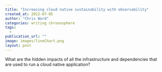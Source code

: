 ```yaml
---
title: "Increasing cloud native sustainability with observability"
created_at: 2022-07-05
author: "Chris Ward"
categories: writing chronosphere
tags: 
  - 
publication_url: ""
image: images/lineChart.png
layout: post
---
```

What are the hidden impacts of all the infrastructure and dependencies that are used to run a cloud native application?